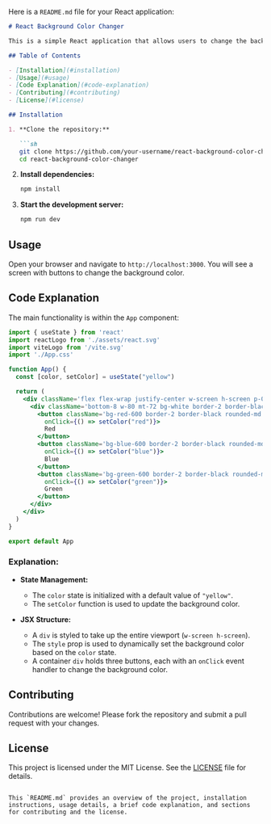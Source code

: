 Here is a `README.md` file for your React application:

```markdown
# React Background Color Changer

This is a simple React application that allows users to change the background color of the screen by clicking on different buttons.

## Table of Contents

- [Installation](#installation)
- [Usage](#usage)
- [Code Explanation](#code-explanation)
- [Contributing](#contributing)
- [License](#license)

## Installation

1. **Clone the repository:**

   ```sh
   git clone https://github.com/your-username/react-background-color-changer.git
   cd react-background-color-changer
   ```

2. **Install dependencies:**

   ```sh
   npm install
   ```

3. **Start the development server:**

   ```sh
   npm run dev
   ```

## Usage

Open your browser and navigate to `http://localhost:3000`. You will see a screen with buttons to change the background color.

## Code Explanation

The main functionality is within the `App` component:

```jsx
import { useState } from 'react'
import reactLogo from './assets/react.svg'
import viteLogo from '/vite.svg'
import './App.css'

function App() {
  const [color, setColor] = useState("yellow")

  return (
    <div className='flex flex-wrap justify-center w-screen h-screen p-0' style={{ backgroundColor: color }}>
      <div className='bottom-8 w-80 mt-72 bg-white border-2 border-black h-10 rounded-lg flex gap-5 ml-3 flex-row pl-5'>
        <button className='bg-red-600 border-2 border-black rounded-md h-9 w-20' 
          onClick={() => setColor("red")}>
          Red
        </button>
        <button className='bg-blue-600 border-2 border-black rounded-md h-9 w-20' 
          onClick={() => setColor("blue")}>
          Blue
        </button>
        <button className='bg-green-600 border-2 border-black rounded-md h-9 w-20' 
          onClick={() => setColor("green")}>
          Green
        </button>
      </div>
    </div>
  )
}

export default App
```

### Explanation:

- **State Management:**
  - The `color` state is initialized with a default value of `"yellow"`.
  - The `setColor` function is used to update the background color.

- **JSX Structure:**
  - A `div` is styled to take up the entire viewport (`w-screen h-screen`).
  - The `style` prop is used to dynamically set the background color based on the `color` state.
  - A container `div` holds three buttons, each with an `onClick` event handler to change the background color.

## Contributing

Contributions are welcome! Please fork the repository and submit a pull request with your changes.

## License

This project is licensed under the MIT License. See the [LICENSE](LICENSE) file for details.
```

This `README.md` provides an overview of the project, installation instructions, usage details, a brief code explanation, and sections for contributing and the license.
